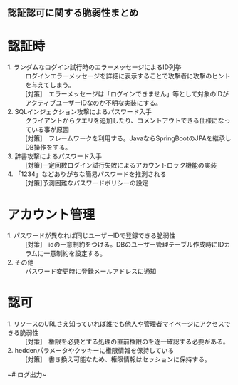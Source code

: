 ## 認証認可に関する脆弱性まとめ

# 認証時
<dl>
  <dt>1. ランダムなログイン試行時のエラーメッセージによるID列挙</dt>
  <dd>ログインエラーメッセージを詳細に表示することで攻撃者に攻撃のヒントを与えてしまう。</dd>
  <dd>[対策]　エラーメッセージは「ログインできません」等として対象のIDがアクティブユーザーIDなのか不明な実装にする。</dd>
  <dt>2. SQLインジェクション攻撃によるパスワード入手</dt>
  <dd>クライアントからクエリを追加したり、コメントアウトできる仕様になっている事が原因</dd>
  <dd>[対策]　フレームワークを利用する。JavaならSpringBootのJPAを継承しDB操作をする。</dd>
  <dt>3. 辞書攻撃によるパスワード入手</dt>
  <dd>[対策]一定回数ログイン試行失敗によるアカウントロック機能の実装</dd>
  <dt>4. 「1234」などありがちな簡易パスワードを推測される</dt>
  <dd>[対策]予測困難なパスワードポリシーの設定</dd>
</dl>

# アカウント管理
<dl>
  <dt>1. パスワードが異なれば同じユーザーIDで登録できる脆弱性</dt>
  <dd>[対策]　idの一意制約をつける。DBのユーザー管理テーブル作成時にIDカラムに一意制約を設定する。</dd>
  <dt>2. その他</dt>
  <dd>パスワード変更時に登録メールアドレスに通知</dd>
</dl>

# 認可
<dl>
  <dt>1. リソースのURLさえ知っていれば誰でも他人や管理者マイページにアクセスできる脆弱性</dt>
  <dd>[対策]　権限を必要とする処理の直前権限のを逐一確認する必要がある。</dd>
  <dt>2. heddenパラメータやクッキーに権限情報を保持している</dt>
  <dd>[対策]　書き換え可能なため、権限情報はセッションに保持する。</dd>
</dl>

~# ログ出力~ 



